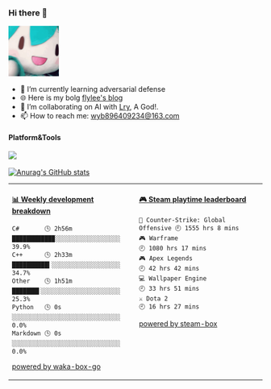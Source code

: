 ### Hi there 👋

<img src="https://github.com/flyleeee/flyleeee/blob/main/fufu.gif" width="100">

<!--
**flyleeee/flyleeee** is a ✨ _special_ ✨ repository because its `README.md` (this file) appears on your GitHub profile.

Here are some ideas to get you started:

- 🔭 I’m currently working on ...
- 🌱 I’m currently learning ...
- 👯 I’m looking to collaborate on ...
- 🤔 I’m looking for help with ...
- 💬 Ask me about ...
- 📫 How to reach me: ...
- 😄 Pronouns: ...
- ⚡ Fun fact: ...
-->

- 🌱 I’m currently learning adversarial defense
- 🌐 Here is my bolg [flylee's blog](https://flylee.club)
- 👯 I’m collaborating on AI with [Lry](https://github.com/LRY89757), A God!.
- 📫 How to reach me: wyb896409234@163.com
  
#### Platform&Tools
[![](https://img.shields.io/badge/IDE-Visual%20Studio%20Code-blue?style=flat-square&logo=Visual-Studio-Code)](https://code.visualstudio.com/)

[![Anurag's GitHub stats](https://github-readme-stats.vercel.app/api?username=flyleeee)](https://github.com/anuraghazra/github-readme-stats)


<table>
<tr>
<td valign="top" width="50%">

<!-- waka-box start -->
#### <a href="https://gist.github.com/235111c06b8721cd2a2a793e3c63048f" target="_blank">📊 Weekly development breakdown</a>
```text
C#       🕓 2h56m ███████████▉░░░░░░░░░░░░░░░░░░ 39.9%
C++      🕓 2h33m ██████████▍░░░░░░░░░░░░░░░░░░░ 34.7%
Other    🕓 1h51m ███████▌░░░░░░░░░░░░░░░░░░░░░░ 25.3%
Python   🕓 0s    ░░░░░░░░░░░░░░░░░░░░░░░░░░░░░░  0.0%
Markdown 🕓 0s    ░░░░░░░░░░░░░░░░░░░░░░░░░░░░░░  0.0%
```
<!-- Powered by https://github.com/YouEclipse/waka-box-go . -->
<!-- waka-box end -->

[powered by waka-box-go](https://github.com/YouEclipse/waka-box-go)

</td>
<td valign="top" width="50%">

<!-- steam-box start -->
#### <a href="https://gist.github.com/52fa38c7532d2567e9c9d327156a8061" target="_blank">🎮 Steam playtime leaderboard</a>
```text
🔫 Counter-Strike: Global Offensive 🕘 1555 hrs 8 mins
🎮 Warframe                         🕘 1080 hrs 17 mins
🎮 Apex Legends                     🕘 42 hrs 42 mins
💻 Wallpaper Engine                 🕘 33 hrs 51 mins
⚔️ Dota 2                           🕘 16 hrs 27 mins
```
<!-- Powered by https://github.com/YouEclipse/steam-box . -->
<!-- steam-box end -->

[powered by steam-box](https://github.com/YouEclipse/steam-box)

</td>
</tr>
</table>

